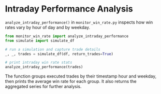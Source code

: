 # Intraday Performance Analysis

`analyze_intraday_performance()` in `monitor_win_rate.py` inspects how win rates vary by hour of day and by weekday.

```python
from monitor_win_rate import analyze_intraday_performance
from simulate import simulate_df

# run a simulation and capture trade details
_, _, trades = simulate_df(df, return_trades=True)

# print intraday win rate stats
analyze_intraday_performance(trades)
```

The function groups executed trades by their timestamp hour and weekday, then prints the average win rate for each group. It also returns the aggregated series for further analysis.
